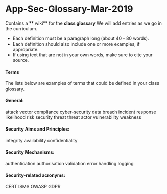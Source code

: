 # App-Sec-Glossary-Mar-2019
Contains a ** wiki** for the __class glossary__
We will add entries as we go in the curriculum.

* Each definition must be a paragraph long (about 40 - 80 words).
* Each definition should also include one or more examples, if 
appropriate.
* If using text that are not in your own words, make sure to cite your 
source.

#### Terms
The lists below are examples of terms that could be defined in your 
class glossary.

#### General:
attack vector
compliance
cyber-security
data breach
incident response
likelihood
risk
security
threat
threat actor
vulnerability
weakness

#### Security Aims and Principles:

integrity
availability
confidentiality

#### Security Mechanisms:
authentication
authorisation
validation
error handling
logging

#### Security-related acronyms:
CERT
ISMS
OWASP
GDPR
